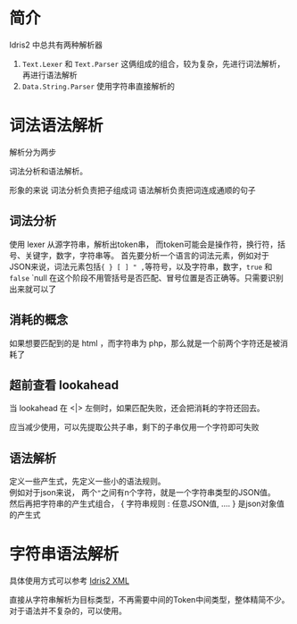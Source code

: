# 简介
Idris2 中总共有两种解析器

1. `Text.Lexer` 和 `Text.Parser` 这俩组成的组合，较为复杂，先进行词法解析，再进行语法解析
2. `Data.String.Parser` 使用字符串直接解析的

# 词法语法解析
解析分为两步

词法分析和语法解析。

形象的来说
词法分析负责把子组成词
语法解析负责把词连成通顺的句子

## 词法分析
使用 lexer 从源字符串，解析出token串， 而token可能会是操作符，换行符，括号、关键字，数字，字符串等。
首先要分析一个语言的词法元素，例如对于JSON来说，词法元素包括`{ } [ ] " ,`等符号，以及字符串，数字，`true` 和 `false`   `null
在这个阶段不用管括号是否匹配、冒号位置是否正确等。只需要识别出来就可以了

## 消耗的概念
如果想要匹配到的是 html ，而字符串为 php，那么就是一个前两个字符还是被消耗了
## 超前查看 lookahead
当 lookahead 在 <|> 左侧时，如果匹配失败，还会把消耗的字符还回去。

应当减少使用，可以先提取公共子串，剩下的子串仅用一个字符即可失败

## 语法解析
定义一些产生式，先定义一些小的语法规则。  
例如对于json来说， 两个`"`之间有n个字符，就是一个字符串类型的JSON值。    
然后再把字符串的产生式组合， { 字符串规则 : 任意JSON值, .... }  是json对象值的产生式


# 字符串语法解析

具体使用方式可以参考 [Idris2 XML](https://github.com/madman-bob/idris2-xml)


直接从字符串解析为目标类型，不再需要中间的Token中间类型，整体精简不少。对于语法并不复杂的，可以使用。